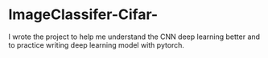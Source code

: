 # ImageClassifer-Cifar-
I wrote the project to help me understand the CNN deep learning better and to practice writing deep learning model with pytorch. 
